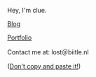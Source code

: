 Hey, I'm clue.

[Blog](https://blog.biitle.nl)

[Portfolio](https://biitle.nl/portfolio)

Contact me at: lost＠biitle․nl

([Don't copy and paste it!](https://lea.verou.me/blog/2009/11/yet-another-email-hiding-technique/))
